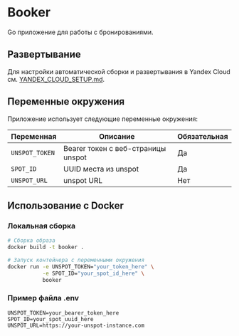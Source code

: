 # Booker

Go приложение для работы с бронированиями.

## Развертывание

Для настройки автоматической сборки и развертывания в Yandex Cloud см. [YANDEX_CLOUD_SETUP.md](YANDEX_CLOUD_SETUP.md).

## Переменные окружения

Приложение использует следующие переменные окружения:

| Переменная | Описание | Обязательная |
|------------|----------|--------------|
| `UNSPOT_TOKEN` | Bearer токен с веб-страницы unspot | Да |
| `SPOT_ID` | UUID места из unspot | Да |
| `UNSPOT_URL` | unspot URL | Нет |

## Использование с Docker

### Локальная сборка

```bash
# Сборка образа
docker build -t booker .

# Запуск контейнера с переменными окружения
docker run -e UNSPOT_TOKEN="your_token_here" \
           -e SPOT_ID="your_spot_id_here" \
           booker
```

### Пример файла .env

```env
UNSPOT_TOKEN=your_bearer_token_here
SPOT_ID=your_spot_uuid_here
UNSPOT_URL=https://your-unspot-instance.com
```

